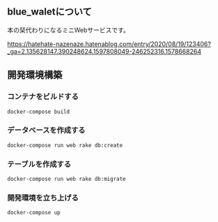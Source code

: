 ## blue_waletについて
本の栞代わりになるミニWebサービスです。

https://hatehate-nazenaze.hatenablog.com/entry/2020/08/19/123406?_ga=2.135628147.390248624.1597808049-246252316.1578668264

## 開発環境構築
### コンテナをビルドする
```
docker-compose build
```
### データベースを作成する
```
docker-compose run web rake db:create
```

### テーブルを作成する
```
docker-compose run web rake db:migrate
```

### 開発環境を立ち上げる
```
docker-compose up
```
